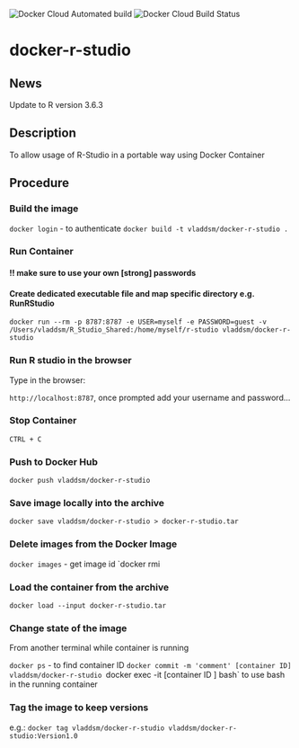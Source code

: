 ![Docker Cloud Automated build](https://img.shields.io/docker/cloud/automated/vladdsm/docker-r-studio.svg)
![Docker Cloud Build Status](https://img.shields.io/docker/cloud/build/vladdsm/docker-r-studio.svg)

# docker-r-studio

## News

Update to R version 3.6.3

## Description

To allow usage of R-Studio in a portable way using Docker Container

## Procedure

### Build the image

`docker login` - to authenticate
`docker build -t vladdsm/docker-r-studio .`

### Run Container

#### !! make sure to use your own [strong] passwords
#### Create dedicated executable file and map specific directory e.g. RunRStudio
`docker run --rm -p 8787:8787 -e USER=myself -e PASSWORD=guest -v /Users/vladdsm/R_Studio_Shared:/home/myself/r-studio vladdsm/docker-r-studio`

### Run R studio in the browser

Type in the browser:

`http://localhost:8787`, once prompted add your username and password...

### Stop Container

`CTRL + C`

### Push to Docker Hub

`docker push vladdsm/docker-r-studio`

### Save image locally into the archive

`docker save vladdsm/docker-r-studio > docker-r-studio.tar`

### Delete images from the Docker Image

`docker images` - get image id
`docker rmi <image id>

### Load the container from the archive

`docker load --input docker-r-studio.tar`

### Change state of the image

From another terminal while container is running

`docker ps` - to find container ID
`docker commit -m 'comment' [container ID] vladdsm/docker-r-studio
`docker exec -it [container ID ] bash` to use bash in the running container

### Tag the image to keep versions

e.g.: `docker tag vladdsm/docker-r-studio vladdsm/docker-r-studio:Version1.0`
